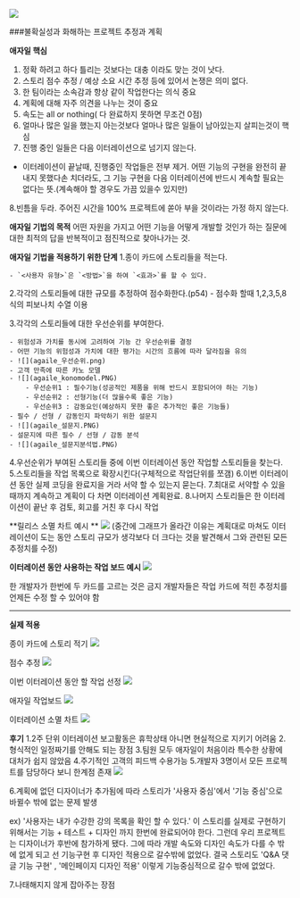 ![](agaile_book.jpg)

###불확실성과 화해하는 프로젝트 추정과 계획

**애자일 핵심**
1. 정확 하려고 하다 틀리는 것보다는 대충 이라도 맞는 것이 낫다.
2. 스토리 점수 추정 / 예상 소요 시간 추정 등에 있어서 논쟁은 의미 없다. 
3. 한 팀이라는 소속감과 항상 같이 작업한다는 의식 중요  
4. 계획에 대해 자주 의견을 나누는 것이 중요 
5. 속도는 all or nothing( 다 완료하지 못하면 무조건 0점)
6. 얼마나 많은 일을 했는지 아는것보다 얼마나 많은 일들이 남아있는지 살피는것이 핵심
7. 진행 중인 일들은 다음 이터레이션으로 넘기지 않는다.

- 이터레이션이 끝날때, 진행중인 작업들은 전부 제거. 어떤 기능의 구현을 완전히 끝내지 못했다손 치더라도, 그 기능 구현을 다음 이터레이션에 반드시 계속할 필요는 없다는 뜻.(계속해야 할 경우도 가끔 있을수 있지만)

8.빈틈을 두라. 주어진 시간을 100% 프로젝트에 쏟아 부을 것이라는 가정 하지 않는다.

**애자일 기법의 목적** 
어떤 자원을 가지고 어떤 기능을 어떻게 개발할 것인가 하는 질문에 대한 최적의 답을 반복적이고 점진적으로 찾아나가는 것.

**애자일 기법을 적용하기 위한 단계**
1.종이 카드에 스토리들을 적는다.
    
    - `<사용자 유형>`은 `<방법>`을 하여 `<효과>`를 할 수 있다. 
    
2.각각의 스토리들에 대한 규모를 추정하여 점수화한다.(p54)
    - 점수화 할때 1,2,3,5,8식의 피보나치 수열 이용
    
3.각각의 스토리들에 대한 우선순위를 부여한다.

    - 위험성과 가치를 동시에 고려하여 기능 간 우선순위를 결정
    - 어떤 기능의 위험성과 가치에 대한 평가는 시간의 흐름에 따라 달라짐을 유의
    - ![](agaile_우선순위.png) 
    - 고객 만족에 따른 카노 모델
    - ![](agaile_konomodel.PNG)
        - 우선순위1 : 필수기능(성공적인 제품을 위해 반드시 포함되어야 하는 기능)
        - 우선순위2 : 선형기능(더 많을수록 좋은 기능)
        - 우선순위3 : 감동요인(예상하지 못한 좋은 추가적인 좋은 기능들) 
    - 필수 / 선형 / 감동인지 파악하기 위한 설문지 
    - ![](agaile_설문지.PNG)
    - 설문지에 따른 필수 / 선형 / 감동 분석 
    - ![](agaile_설문지분석법.PNG)

4.우선순위가 부여된 스토리들 중에 이번 이터레이션 동안 작업할 스토리들을 찾는다.
5.스토리들을 작업 목록으로 확장시킨다(구체적으로 작업단위를 쪼갬) 
6.이번 이터레이션 동안 실제 코딩을 완료지을 거라 서약 할 수 있는지 묻는다.
7.최대로 서약할 수 있을때까지 계속하고 계획이 다 차면 이터레이션 계획완료.
8.나머지 스토리들은 한 이터레이션이 끝난 후 검토, 회고를 거친 후 다시 작업

**릴리스 소멸 차트 예시 **
![](agaile_이터레이션소멸차트.png)
(중간에 그래프가 올라간 이유는 계획대로 마쳐도 이터레이션이 도는 동안 스토리 규모가 생각보다 더 크다는 것을 발견해서 그와 관련된 모든 추정치를 수정) 

**이터레이션 동안 사용하는 작업 보드 예시**
![](agaile_jobboard.PNG)

한 개발자가 한번에 두 카드를 고르는 것은 금지
개발자들은 작업 카드에 적힌 추정치를 언제든 수정 할 수 있어야 함

---

**실제 적용** 

종이 카드에 스토리 적기
![](agaile_card.jpg)

점수 추정
![](agaile_score.jpg)

이번 이터레이션 동안 할 작업 선정
![](agaile_card2.jpg)

애자일 작업보드
![](agaile_jobboard.jpg)

이터레이션 소멸 차트
![](agaile_burndownchart.jpg)

**후기**
1.2주 단위 이터레이션 보고활동은 휴학상태 아니면 현실적으로 지키기 어려움
2.형식적인 일정짜기를 안해도 되는 장점 
3.팀원 모두 애자일이 처음이라 특수한 상황에 대처가 쉽지 않았음 
4.주기적인 고객의 피드백 수용가능 
5.개발자 3명이서 모든 프로젝트를 담당하다 보니 한계점 존재 
![](agaile_후기.PNG)

6.계획에 없던 디자이너가 추가됨에 따라 스토리가 '사용자 중심'에서 '기능 중심'으로 바뀔수 밖에 없는 문제 발생

ex) '사용자는 내가 수강한 강의 목록을 확인 할 수 있다.' 이 스토리를 실제로 구현하기 위해서는 기능 + 테스트 + 디자인 까지 한번에 완료되어야 한다. 그런데 우리 프로젝트는 디자이너가 후반에 참가하게 됐다. 그에 따라 개발 속도와 디자인 속도가 다를 수 밖에 없게 되고 선 기능구현 후 디자인 적용으로 갈수밖에 없었다. 결국 스토리도 'Q&A 댓글 기능 구현' , '메인페이지 디자인 적용' 이렇게 기능중심적으로 갈수 밖에 없었다. 

7.나태해지지 않게 잡아주는 장점 